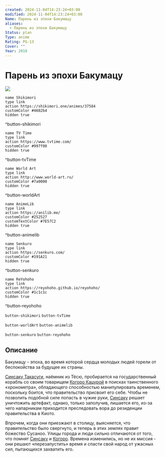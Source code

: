 ```yaml
---
created: 2024-11-04T14:23:24+03:00
modified: 2024-11-04T14:23:24+03:00
Name: Парень из эпохи Бакумацу
aliases:
  - Парень из эпохи Бакумацу
Status: plan
Type: anime
Rating: PG-13
Cover: ""
Year: 2018
---
```


# Парень из эпохи Бакумацу

![](https://nyaa.shikimori.one/uploads/poster/animes/37584/c11c9c7b0ceccc5160352b416215f1c7.jpeg)

```button
name Shikimori
type link
action https://shikimori.one/animes/37584
customColor #4682b4
hidden true
```
^button-shikimori

```button
name TV Time
type link
action https://www.tvtime.com/
customColor #997f00
hidden true
```
^button-tvTime

```button
name World Art
type link
action http://www.world-art.ru/
customColor #7a0000
hidden true
```
^button-worldArt

```button
name AnimeLib
type link
action https://anilib.me/
customColor #252527
customTextColor #7E57C2
hidden true
```
^button-animelib

```button
name Senkuro
type link
action https://senkuro.com/
customColor #191A21
hidden true
```
^button-senkuro

```button
name ReYohoho
type link
action https://reyohoho.github.io/reyohoho/
customColor #1c1c1c
hidden true
```
^button-reyohoho

`button-shikimori` `button-tvTime`

`button-worldArt` `button-animelib`

`button-senkuro` `button-reyohoho`

## Описание

Бакумацу - эпоха, во время которой сердца молодых людей горели от беспокойства за будущее их страны.

[Синсаку Такасуги](https://shikimori.one/characters/163604-shinsaku-takasugi), наёмник из Тёсю, пробирается на государственный корабль со своим товарищем [Когоро Кацурой](https://shikimori.one/characters/163611-kogorou-katsura) в поисках таинственного «хронометра», обладающего способностью манипулировать временем, поскольку боится, что правительство присвоит его себе. Чтобы не позволить подобной силе попасть в чужие руки, [Синсаку](https://shikimori.one/characters/163604-shinsaku-takasugi) решает уничтожить артефакт, однако, только заполучив, лишается его, из-за чего напарникам приходится преследовать вора до резиденции правительства в Киото.

Впрочем, когда они приезжают в столицу, выясняется, что правительство было свергнуто, и теперь в этих землях правит божество Сусаноо. Улицы города и люди сильно отличаются от того, что помнят [Синсаку](https://shikimori.one/characters/163604-shinsaku-takasugi) и [Когоро](https://shikimori.one/characters/163611-kogorou-katsura). Времена изменились, но не их миссия - они решают «перезапустить» время и спасти свой народ от ужасных сил, пытающихся захватить его.
